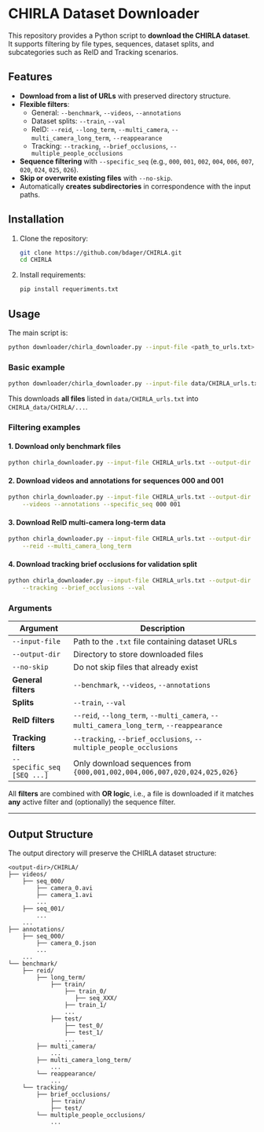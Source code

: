 # CHIRLA Dataset Downloader

This repository provides a Python script to **download the CHIRLA dataset**.  
It supports filtering by file types, sequences, dataset splits, and subcategories such as ReID and Tracking scenarios.


## Features

- **Download from a list of URLs** with preserved directory structure.  
- **Flexible filters**:
  - General: `--benchmark`, `--videos`, `--annotations`  
  - Dataset splits: `--train`, `--val`  
  - ReID: `--reid`, `--long_term`, `--multi_camera`, `--multi_camera_long_term`, `--reappearance`  
  - Tracking: `--tracking`, `--brief_occlusions`, `--multiple_people_occlusions`  
- **Sequence filtering** with `--specific_seq` (e.g., `000`, `001`, `002`, `004`, `006`, `007`, `020`, `024`, `025`, `026`).  
- **Skip or overwrite existing files** with `--no-skip`.  
- Automatically **creates subdirectories** in correspondence with the input paths.


## Installation

1. Clone the repository:
   ```bash
   git clone https://github.com/bdager/CHIRLA.git
   cd CHIRLA
   ```
2. Install requirements:
   ```bash
   pip install requeriments.txt
   ```


## Usage

The main script is:

```bash
python downloader/chirla_downloader.py --input-file <path_to_urls.txt> --output-dir <output_directory>
```

### **Basic example**

```bash
python downloader/chirla_downloader.py --input-file data/CHIRLA_urls.txt --output-dir ./CHIRLA_data
```

This downloads **all files** listed in `data/CHIRLA_urls.txt` into `CHIRLA_data/CHIRLA/...`.


### **Filtering examples**

#### 1. Download only **benchmark** files

```bash
python chirla_downloader.py --input-file CHIRLA_urls.txt --output-dir ./CHIRLA_data --benchmark
```

#### 2. Download **videos** and **annotations** for sequences 000 and 001

```bash
python chirla_downloader.py --input-file CHIRLA_urls.txt --output-dir ./CHIRLA_data \
    --videos --annotations --specific_seq 000 001
```

#### 3. Download **ReID multi-camera long-term** data

```bash
python chirla_downloader.py --input-file CHIRLA_urls.txt --output-dir ./CHIRLA_data \
    --reid --multi_camera_long_term
```

#### 4. Download **tracking brief occlusions** for validation split

```bash
python chirla_downloader.py --input-file CHIRLA_urls.txt --output-dir ./CHIRLA_data \
    --tracking --brief_occlusions --val
```


### **Arguments**

| Argument                          | Description                                                                 |
|-----------------------------------|-----------------------------------------------------------------------------|
| `--input-file`                     | Path to the `.txt` file containing dataset URLs                             |
| `--output-dir`                     | Directory to store downloaded files                                        |
| `--no-skip`                        | Do not skip files that already exist                                        |
| **General filters**                | `--benchmark`, `--videos`, `--annotations`                                  |
| **Splits**                         | `--train`, `--val`                                                          |
| **ReID filters**                   | `--reid`, `--long_term`, `--multi_camera`, `--multi_camera_long_term`, `--reappearance` |
| **Tracking filters**               | `--tracking`, `--brief_occlusions`, `--multiple_people_occlusions`          |
| `--specific_seq [SEQ ...]`         | Only download sequences from `{000,001,002,004,006,007,020,024,025,026}`    |

All **filters** are combined with **OR logic**, i.e., a file is downloaded if it matches **any** active filter and (optionally) the sequence filter.

---

## Output Structure

The output directory will preserve the CHIRLA dataset structure:

```plaintext
<output-dir>/CHIRLA/
├── videos/
    ├── seq_000/
        ├── camera_0.avi
        ├── camera_1.avi
        ...
    ├── seq_001/
        ...
    ...
├── annotations/
    ├── seq_000/
        ├── camera_0.json
        ...
    ...
└── benchmark/
    ├── reid/
        ├── long_term/
            ├── train/
                ├── train_0/
                   ├── seq_XXX/ 
                ├── train_1/
                ...
            ├── test/
                ├── test_0/
                ├── test_1/
                ...
        ├── multi_camera/
            ...
        ├── multi_camera_long_term/
            ...
        └── reappearance/
            ...
    └── tracking/
        ├── brief_occlusions/
            ├── train/
            ├── test/
        └── multiple_people_occlusions/
            ...
```
 